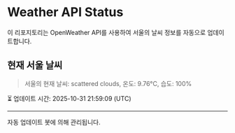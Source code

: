 
# Weather API Status

이 리포지토리는 OpenWeather API를 사용하여 서울의 날씨 정보를 자동으로 업데이트합니다.

## 현재 서울 날씨
> 서울의 현재 날씨: scattered clouds, 온도: 9.76°C, 습도: 100%

⏳ 업데이트 시간: 2025-10-31 21:59:09 (UTC)

---
자동 업데이트 봇에 의해 관리됩니다.
